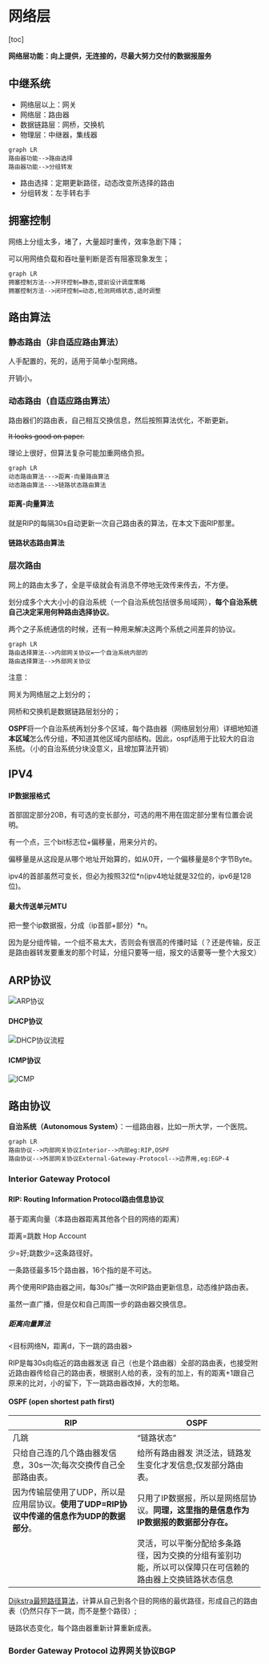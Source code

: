 # 网络层

[toc]

**网络层功能：向上提供，无连接的，尽最大努力交付的数据报服务**

## 中继系统

+ 网络层以上：网关
+ 网络层：路由器
+ 数据链路层：网桥，交换机
+ 物理层：中继器，集线器

```mermaid
graph LR
路由器功能-->路由选择
路由器功能-->分组转发
```

+ 路由选择：定期更新路径，动态改变所选择的路由
+ 分组转发：左手转右手

## 拥塞控制

网络上分组太多，堵了，大量超时重传，效率急剧下降；

可以用网络负载和吞吐量判断是否有阻塞现象发生；

```mermaid
graph LR
拥塞控制方法-->开环控制=静态,提前设计调度策略
拥塞控制方法-->闭环控制=动态,检测网络状态,适时调整
```

## 路由算法

### 静态路由（非自适应路由算法）

人手配置的，死的，适用于简单小型网络。

开销小。

### 动态路由（自适应路由算法）

路由器们的路由表，自己相互交换信息，然后按照算法优化，不断更新。

~~It looks good on paper.~~

理论上很好，但算法复杂可能加重网络负担。

```mermaid
graph LR
动态路由算法--->距离-向量路由算法
动态路由算法--->链路状态路由算法
```



#### 距离-向量算法

就是RIP的每隔30s自动更新一次自己路由表的算法，在本文下面RIP那里。

#### 链路状态路由算法



### 层次路由

网上的路由太多了，全是平级就会有消息不停地无效传来传去，不方便。

划分成多个大大小小的自治系统（一个自治系统包括很多局域网），**每个自治系统自己决定采用何种路由选择协议**。

两个之子系统通信的时候，还有一种用来解决这两个系统之间差异的协议。

```mermaid
graph LR
路由选择算法-->内部网关协议=一个自治系统内部的
路由选择算法-->外部网关协议
```

注意：

网关为网络层之上划分的；

网桥和交换机是数据链路层划分的；



**OSPF**将一个自治系统再划分多个区域，每个路由器（网络层划分用）详细地知道**本区域**怎么传分组，**不**知道其他区域内部结构。因此，ospf适用于比较大的自治系统。（小的自治系统分块没意义，且增加算法开销）



## IPV4

#### IP数据报格式

首部固定部分20B，有可选的变长部分，可选的用不用在固定部分里有位置会说明。

有一个点，三个bit标志位+偏移量，用来分片的。

偏移量是从这段是从哪个地址开始算的，如从0开，一个偏移量是8个字节Byte。

ipv4的首部虽然可变长，但必为按照32位*n(ipv4地址就是32位的，ipv6是128位)。



#### 最大传送单元MTU

把一整个ip数据报，分成（ip首部+部分）*n。

因为是分组传输，一个组不易太大，否则会有很高的传播时延（？还是传输，反正是路由器转发要重发的那个时延，分组只要等一组，报文的话要等一整个大报文）



## ARP协议

![ARP协议](./Pictures/ARP协议.jpg)

#### DHCP协议

![DHCP协议流程](./Pictures/DHCP协议流程.jpg)

#### ICMP协议

![ICMP](./Pictures/ICMP协议.jpg)





## 路由协议

**自治系统（Autonomous System）**：一组路由器，比如一所大学，一个医院。

```mermaid
graph LR
路由协议-->内部网关协议Interior-->内部eg:RIP,OSPF
路由协议-->外部网关协议External-Gateway-Protocol-->边界用,eg:EGP-4
```

### Interior Gateway Protocol

#### RIP: Routing Information Protocol路由信息协议

基于距离向量（本路由器距离其他各个目的网络的距离）

距离=跳数 Hop Account

少=好;跳数少=这条路径好。

一条路径最多15个路由器，16个指的是不可达。

两个使用RIP路由器之间，每30s广播一次RIP路由更新信息，动态维护路由表。

虽然一直广播，但是仅和自己周围一步的路由器交换信息。

##### 距离向量算法

<目标网络N，距离d，下一跳的路由器>

RIP是每30s向临近的路由器发送 自己（也是个路由器）全部的路由表，也接受附近路由器传给自己的路由表，根据别人给的表，没有的加上，有的距离+1跟自己原来的比对，小的留下，下一跳路由器改掉，大的忽略。

#### OSPF (open shortest path first)



| RIP                                                          | OSPF                                                         |
| ------------------------------------------------------------ | ------------------------------------------------------------ |
| 几跳                                                         | “链路状态”                                                   |
| 只给自己连的几个路由器发信息，30s一次;每次交换传自己全部路由表。 | 给所有路由器发 洪泛法，链路发生变化才发信息;仅发部分路由表。 |
| 因为传输层使用了UDP，所以是应用层协议。**使用了UDP=RIP协议中传递的信息作为UDP的数据部分**。 | 只用了IP数据报，所以是网络层协议。**同理，这里指的是信息作为IP数据报的数据部分存在。** |
|                                                              | 灵活，可以平衡分配给多条路径，因为交换的分组有鉴别功能，所以可以保障只在可信赖的路由器上交换链路状态信息 |

[Dijkstra最短路径算法](../数据结构/图/Dijkstra最短路径.md)，计算从自己到各个目的网络的最优路径，形成自己的路由表（仍然只存下一跳，而不是整个路径）;

链路状态变化，每个路由器重新计算重新成表。

### Border Gateway Protocol 边界网关协议BGP

